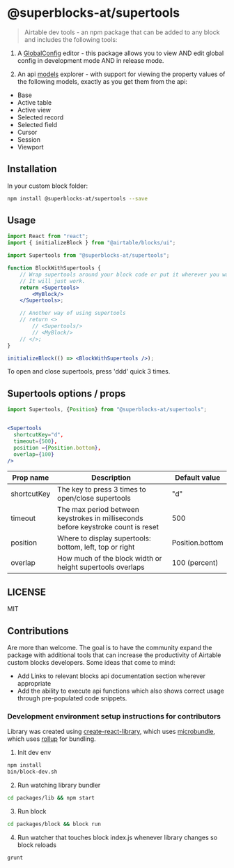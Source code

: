 # @superblocks-at/supertools

> Airtable dev tools - an npm package that can be added to any block and includes the following tools:

1. A [GlobalConfig](https://airtable.com/developers/blocks/api/models/GlobalConfig) editor - this package allows you to view AND edit global config in development mode AND in release mode.

2. An api [models](https://airtable.com/developers/blocks/api/models/Base) explorer - with support for viewing the property values of the following models, exactly as you get them from the api:

- Base
- Active table
- Active view
- Selected record
- Selected field
- Cursor
- Session
- Viewport

## Installation

In your custom block folder:

```bash
npm install @superblocks-at/supertools --save
```

## Usage

```jsx
import React from "react";
import { initializeBlock } from "@airtable/blocks/ui";

import Supertools from "@superblocks-at/supertools";

function BlockWithSupertools {
	// Wrap supertools around your block code or put it wherever you want in your main component.
	// It will just work.
	return <Supertools>
		<MyBlock/>
	</Supertools>;

	// Another way of using supertools
	// return <>
		// <Supertools/>
		// <MyBlock/>
	// </>;
}

initializeBlock(() => <BlockWithSupertools />);
```

To open and close supertools, press 'ddd' quick 3 times.

## Supertools options / props

```jsx
import Supertools, {Position} from "@superblocks-at/supertools";


<Supertools
  shortcutKey="d",
  timeout={500},
  position ={Position.bottom},
  overlap={100}
/>
```

| Prop name   | Description                                                                       | Default value   |
| ----------- | --------------------------------------------------------------------------------- | --------------- |
| shortcutKey | The key to press 3 times to open/close supertools                                 | "d"             |
| timeout     | The max period between keystrokes in milliseconds before keystroke count is reset | 500             |
| position    | Where to display supertools: bottom, left, top or right                           | Position.bottom |
| overlap     | How much of the block width or height supertools overlaps                         | 100 (percent)   |

## LICENSE

MIT

## Contributions

Are more than welcome. The goal is to have the community expand the package with additional tools that can increase the productivity of Airtable custom blocks developers. Some ideas that come to mind:

- Add Links to relevant blocks api documentation section wherever appropriate
- Add the ability to execute api functions which also shows correct usage through pre-populated code snippets.

### Development environment setup instructions for contributors

Library was created using [create-react-library](https://www.npmjs.com/package/create-react-library), which uses [microbundle](https://www.npmjs.com/package/microbundle), which uses [rollup](https://www.npmjs.com/package/rollup) for bundling.

1. Init dev env

```bash
npm install
bin/block-dev.sh
```

2. Run watching library bundler

```bash
cd packages/lib && npm start
```

3. Run block

```bash
cd packages/block && block run
```

4. Run watcher that touches block index.js whenever library changes so block reloads

```bash
grunt
```
